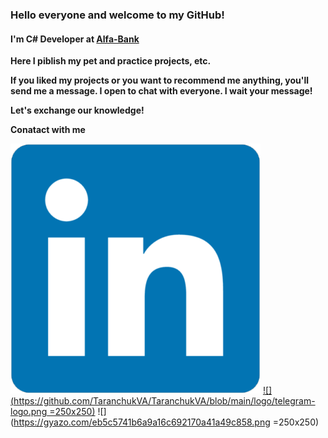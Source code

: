 ### Hello everyone and welcome to my GitHub!

#### I'm C# Developer at [Alfa-Bank](https://alfabank.ru "Alfa-Bank")

**Here I piblish my pet and practice projects, etc.**

**If you liked my projects or you want to recommend me anything, you'll send me a message. I open to chat with everyone. I wait your message!**

**Let's exchange our knowledge!**

**Conatact with me**

[![linkedin](https://github.com/TaranchukVA/TaranchukVA/blob/main/logo/linkedin.png)](https://www.linkedin.com/in/taranchuk/)
[![](https://github.com/TaranchukVA/TaranchukVA/blob/main/logo/telegram-logo.png =250x250)](https://t.me/itismeVladimir)
![](https://gyazo.com/eb5c5741b6a9a16c692170a41a49c858.png =250x250)
